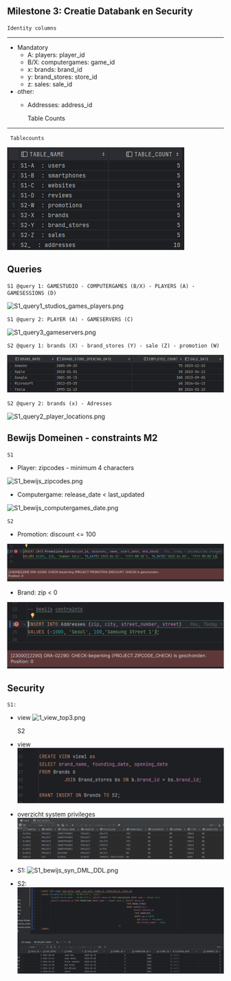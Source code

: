 
Milestone 3: Creatie Databank en Security
---

    Identity columns
---
- Mandatory
    - A: players: player_id
    - B/X: computergames: game_id
    - x: brands: brand_id
    - y: brand_stores: store_id
    - z: sales: sale_id
- other:
    - Addresses: address_id

      Table Counts
---
     Tablecounts
![count_result.png](screenshots%2Fcount_result.png)

Queries
--- 
    S1 @query 1: GAMESTUDIO - COMPUTERGAMES (B/X) - PLAYERS (A) - GAMESESSIONS (D) 
![S1_query1_studios_games_players.png](screenshots%2FS1_query1_studios_games_players.png)

    S1 @query 2: PLAYER (A) - GAMESERVERS (C)
![S1_query3_gameservers.png](screenshots%2FS1_query3_gameservers.png)

    S2 @query 1: brands (X) - brand_stores (Y) - sale (Z) - promotion (W)
![S2_query1_brands_sales.png](screenshots%2FS2_query1_brands_sales.png)

    S2 @query 2: brands (x) - Adresses
![S1_query2_player_locations.png](screenshots%2FS1_query2_player_locations.png)

Bewijs Domeinen - constraints M2
--- 

    S1
- Player: zipcodes - minimum 4 characters

![S1_bewijs_zipcodes.png](screenshots%2FS1_bewijs_zipcodes.png)

- Computergame: release_date < last_updated

![S1_bewijs_computergames_date.png](screenshots%2FS1_bewijs_computergames_date.png)

    S2
- Promotion: discount <= 100

![S2_bewijs_promotion_discount.png](screenshots%2FS2_bewijs_promotion_discount.png)

- Brand: zip < 0

![S2_bewijs_address_zipcode.png](screenshots%2FS2_bewijs_address_zipcode.png)


Security
---
    S1: 
- view 
![1_view_top3.png](screenshots/S1_view_top3.png)

    S2
- view
![S2_view_WXYZ.png](screenshots/S2_view_WXYZ.png)   

- overzicht system privileges
![dict_tab_privs.png](screenshots/dict_tab_privs.png)

- S1: 
![S1_bewijs_syn_DML_DDL.png](screenshots/S1_bewijs_syn_DML_DDL.png)

- S2:
![S2_bewijs_insertKeyPresserved.png](screenshots/S2_bewijs_insertKeyPresserved.png)